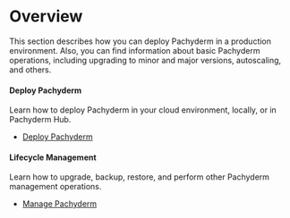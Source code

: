 # Overview

This section describes how you can deploy Pachyderm in a production environment.
Also, you can find information about basic Pachyderm operations, including
upgrading to minor and major versions, autoscaling, and others.

<div class="row">
  <div class="column-2">
    <div class="card-square mdl-card mdl-shadow--2dp">
      <div class="mdl-card__title mdl-card--expand">
        <h4 class="mdl-card__title-text">Deploy Pachyderm &nbsp;&nbsp; &nbsp;<i class="fa fa-laptop"></i></h4>
      </div>
      <div class="mdl-card__supporting-text">
        Learn how to deploy Pachyderm in your
        cloud environment, locally, or in Pachyderm
        Hub.
      </div>
      <div class="mdl-card__actions mdl-card--border">
          <ul>
            <li><a href="deploy/" class="mdl-button mdl-button--colored mdl-js-button mdl-js-ripple-effect">
            Deploy Pachyderm
            </a>
            </li>
          </ul>
      </div>
    </div>
  </div>
  <div class="column-2">
    <div class="card-square mdl-card mdl-shadow--2dp">
      <div class="mdl-card__title mdl-card--expand">
        <h4 class="mdl-card__title-text">Lifecycle Management &nbsp;&nbsp;&nbsp;<i class="fa fa-cogs"></i></h4>
      </div>
      <div class="mdl-card__supporting-text">
        Learn how to upgrade, backup, restore, and
        perform other Pachyderm management operations.
      </div>
      <div class="mdl-card__actions mdl-card--border">
          <ul>
            <li><a href="manage/" class="mdl-button mdl-button--colored mdl-js-button mdl-js-ripple-effect">
            Manage Pachyderm
           </a>
          </li>
       </div>
     </div>
  </div>
</div>
